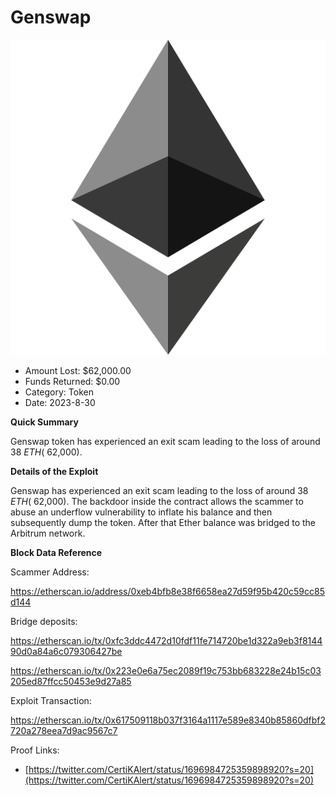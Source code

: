 # Genswap
![Genswap](/rektimages/Genswap-dex-exploit.png)
- Amount Lost: $62,000.00
- Funds Returned: $0.00
- Category: Token
- Date: 2023-8-30

**Quick Summary**

Genswap token has experienced an exit scam leading to the loss of around 38 $ETH (~$62,000).

  


 **Details of the Exploit**

Genswap has experienced an exit scam leading to the loss of around 38  $ETH (~$62,000). The backdoor inside the contract allows the scammer to abuse an underflow vulnerability to inflate his balance and then subsequently dump the token.  After that Ether balance was bridged to the Arbitrum network. 

  


 **Block Data Reference**

Scammer Address:

https://etherscan.io/address/0xeb4bfb8e38f6658ea27d59f95b420c59cc85d144

  


Bridge deposits:

https://etherscan.io/tx/0xfc3ddc4472d10fdf11fe714720be1d322a9eb3f814490d0a84a6c079306427be

https://etherscan.io/tx/0x223e0e6a75ec2089f19c753bb683228e24b15c03205ed87ffcc50453e9d27a85

  


Exploit Transaction:

https://etherscan.io/tx/0x617509118b037f3164a1117e589e8340b85860dfbf2720a278eea7d9ac9567c7


Proof Links:
- [https://twitter.com/CertiKAlert/status/1696984725359898920?s=20](https://twitter.com/CertiKAlert/status/1696984725359898920?s=20)


